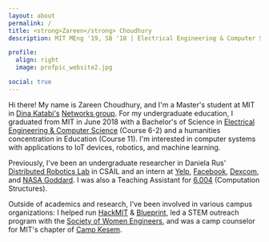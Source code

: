 ```yaml
---
layout: about
permalink: /
title: <strong>Zareen</strong> Choudhury
description: MIT MEng '19, SB '18 | Electrical Engineering & Computer Science

profile:
  align: right
  image: profpic_website2.jpg

social: true
---
```


Hi there! My name is Zareen Choudhury, and I'm a Master's student at MIT in [Dina Katabi's](http://people.csail.mit.edu/dina/) [Networks group](http://groups.csail.mit.edu/netmit/wordpress/). For my undergraduate education, I graduated from MIT in June 2018 with a Bachelor's of Science in [Electrical Engineering & Computer Science](https://www.eecs.mit.edu/) (Course 6-2) and a humanities concentration in Education (Course 11). I'm interested in computer systems with applications to IoT devices, robotics, and machine learning. 

Previously, I've been an undergraduate researcher in Daniela Rus' [Distributed Robotics Lab](http://groups.csail.mit.edu/drl/wiki/index.php?title=Main_Page) in CSAIL and an intern at [Yelp](https://www.yelp.com/), [Facebook](https://www.facebook.com/), [Dexcom](https://www.dexcom.com/), and [NASA Goddard](https://www.nasa.gov/goddard). I was also a Teaching Assistant for [6.004](https://6004.mit.edu/) (Computation Structures).

Outside of academics and research, I've been involved in various campus organizations: I helped run [HackMIT](https://hackmit.org/) & [Blueprint](https://blueprint.hackmit.org/), led a STEM outreach program with the [Society of Women Engineers](http://swe.mit.edu/), and was a camp counselor for MIT's chapter of [Camp Kesem](http://campkesem.org/). 

